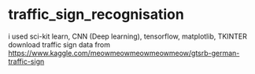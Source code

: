 # traffic_sign_recognisation
i used sci-kit learn, CNN (Deep learning), tensorflow, matplotlib, TKINTER
download traffic sign data from https://www.kaggle.com/meowmeowmeowmeowmeow/gtsrb-german-traffic-sign
